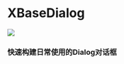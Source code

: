 # XBaseDialog

[![](https://jitpack.io/v/LiLiTaBaBa/XBaseDialog.svg)](https://jitpack.io/#LiLiTaBaBa/XBaseDialog)

### 快速构建日常使用的Dialog对话框    